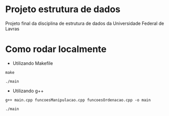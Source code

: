 # Projeto estrutura de dados
Projeto final da disciplina de estrutura de dados da Universidade Federal de Lavras

# Como rodar localmente

- Utilizando Makefile

```
make
```
```
./main
```

- Utilizando g++

```
g++ main.cpp funcoesManipulacao.cpp funcoesOrdenacao.cpp -o main
```
```
./main
```
